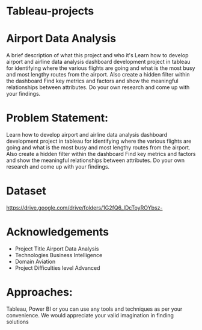 # Tableau-projects
# Airport Data Analysis
A brief description of what this project and who it's Learn how to develop airport and airline data analysis dashboard development project in
tableau for identifying where the various flights are going and what is the most busy and
most lengthy routes from the airport. Also create a hidden filter within the dashboard
Find key metrics and factors and show the meaningful relationships between attributes.
Do your own research and come up with your findings.
# Problem Statement:
Learn how to develop airport and airline data analysis dashboard development project in
tableau for identifying where the various flights are going and what is the most busy and
most lengthy routes from the airport. Also create a hidden filter within the dashboard
Find key metrics and factors and show the meaningful relationships between attributes.
Do your own research and come up with your findings.
# Dataset
https://drive.google.com/drive/folders/1G2fQ6_lDcToyROYbsz-
 # Acknowledgements
 * Project Title  Airport Data Analysis
 * Technologies   Business Intelligence
*  Domain           Aviation
*  Project Difficulties level Advanced
# Approaches:
Tableau, Power BI or you can use any tools and techniques as per your convenience. We
would appreciate your valid imagination in finding solutions
